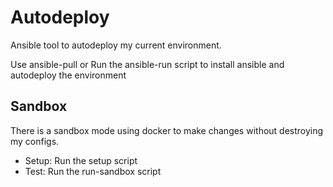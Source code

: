 # Autodeploy
Ansible tool to autodeploy my current environment.

Use ansible-pull or Run the ansible-run script to install ansible and autodeploy the environment
## Sandbox
There is a sandbox mode using docker to make changes without destroying my configs.
- Setup: Run the setup script
- Test: Run the run-sandbox script

